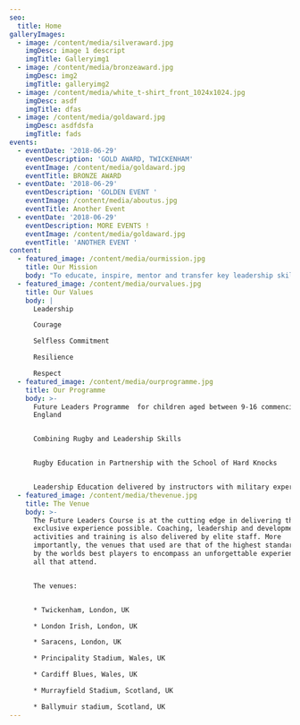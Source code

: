 ```yaml
---
seo:
  title: Home
galleryImages:
  - image: /content/media/silveraward.jpg
    imgDesc: image 1 descript
    imgTitle: Galleryimg1
  - image: /content/media/bronzeaward.jpg
    imgDesc: img2
    imgTitle: galleryimg2
  - image: /content/media/white_t-shirt_front_1024x1024.jpg
    imgDesc: asdf
    imgTitle: dfas
  - image: /content/media/goldaward.jpg
    imgDesc: asdfdsfa
    imgTitle: fads
events:
  - eventDate: '2018-06-29'
    eventDescription: 'GOLD AWARD, TWICKENHAM'
    eventImage: /content/media/goldaward.jpg
    eventTitle: BRONZE AWARD
  - eventDate: '2018-06-29'
    eventDescription: 'GOLDEN EVENT '
    eventImage: /content/media/aboutus.jpg
    eventTitle: Another Event
  - eventDate: '2018-06-29'
    eventDescription: MORE EVENTS !
    eventImage: /content/media/goldaward.jpg
    eventTitle: 'ANOTHER EVENT '
content:
  - featured_image: /content/media/ourmission.jpg
    title: Our Mission
    body: "To educate, inspire, mentor and transfer key leadership skills to the next generation.\n\n\rWe aim to:\n* Create a Leadership Programme accessible to all which can be delivered on a global scale\n\n* Create an Alumni of Future Leaders<\n\n* Be financially stable and reinvest profits into rugby and leadership education\n\n* Create the first movement for Centurion Celebration"
  - featured_image: /content/media/ourvalues.jpg
    title: Our Values
    body: |
      Leadership

      Courage

      Selfless Commitment

      Resilience

      Respect
  - featured_image: /content/media/ourprogramme.jpg
    title: Our Programme
    body: >-
      Future Leaders Programme  for children aged between 9-16 commencing in
      England


      Combining Rugby and Leadership Skills


      Rugby Education in Partnership with the School of Hard Knocks


      Leadership Education delivered by instructors with military experience
  - featured_image: /content/media/thevenue.jpg
    title: The Venue
    body: >-
      The Future Leaders Course is at the cutting edge in delivering the most
      exclusive experience possible. Coaching, leadership and development
      activities and training is also delivered by elite staff. More
      importantly, the venues that used are that of the highest standard, used
      by the worlds best players to encompass an unforgettable experience for
      all that attend.


      The venues:


      * Twickenham, London, UK

      * London Irish, London, UK

      * Saracens, London, UK

      * Principality Stadium, Wales, UK

      * Cardiff Blues, Wales, UK

      * Murrayfield Stadium, Scotland, UK

      * Ballymuir stadium, Scotland, UK
---
```


